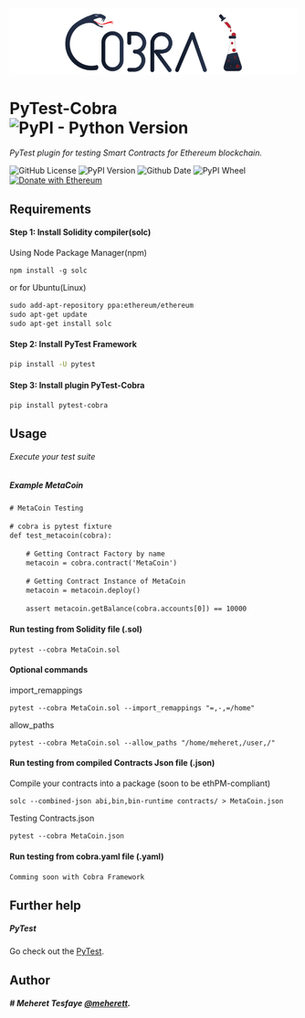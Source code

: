 <p align="center">		
  <img src="https://raw.githubusercontent.com/Cobraframework/pytest-cobra/master/pytest-cobra.png">		
</p>

# PyTest-Cobra ![PyPI - Python Version](https://img.shields.io/pypi/pyversions/pytest-cobra.svg?style=for-the-badge)

*PyTest plugin for testing Smart Contracts for Ethereum blockchain.*

![GitHub License](https://img.shields.io/github/license/cobraframework/pytest-cobra.svg)
![PyPI Version](https://img.shields.io/pypi/v/pytest-cobra.svg?color=blue)
![Github Date](https://img.shields.io/github/release-date/cobraframework/pytest-cobra.svg)
![PyPI Wheel](https://img.shields.io/pypi/wheel/pytest-cobra.svg?color=%2308490e)
[![Donate with Ethereum](https://en.cryptobadges.io/badge/micro/0xD32AAEDF28A848e21040B6F643861A9077F83106)](https://en.cryptobadges.io/donate/0xD32AAEDF28A848e21040B6F643861A9077F83106)

## Requirements

#### Step 1: Install Solidity compiler(solc)

Using Node Package  Manager(npm)
```
npm install -g solc
```
or for Ubuntu(Linux)
```
sudo add-apt-repository ppa:ethereum/ethereum
sudo apt-get update
sudo apt-get install solc
```

#### Step 2: Install PyTest Framework
```bash
pip install -U pytest
```

#### Step 3: Install plugin PyTest-Cobra
```
pip install pytest-cobra
```

## Usage

###### Execute your test suite
##### Example MetaCoin

```
# MetaCoin Testing

# cobra is pytest fixture
def test_metacoin(cobra):

    # Getting Contract Factory by name
    metacoin = cobra.contract('MetaCoin')
    
    # Getting Contract Instance of MetaCoin
    metacoin = metacoin.deploy()

    assert metacoin.getBalance(cobra.accounts[0]) == 10000
```

#### Run testing from Solidity file (.sol)

```
pytest --cobra MetaCoin.sol
```

#### Optional commands

import_remappings
```
pytest --cobra MetaCoin.sol --import_remappings "=,-,=/home"
```

allow_paths
```
pytest --cobra MetaCoin.sol --allow_paths "/home/meheret,/user,/"
```

#### Run testing from compiled Contracts Json file (.json)

Compile your contracts into a package (soon to be ethPM-compliant)
```
solc --combined-json abi,bin,bin-runtime contracts/ > MetaCoin.json
```
Testing Contracts.json
```
pytest --cobra MetaCoin.json
```

#### Run testing from cobra.yaml file (.yaml) 
```Comming soon with Cobra Framework```

## Further help
##### PyTest
Go check out the [PyTest](http://pytest.org).

## Author
##### # Meheret Tesfaye [@meherett](http://github.com/meherett).

